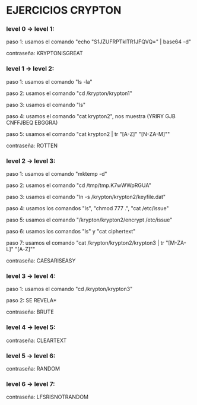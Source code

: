 # EJERCICIOS CRYPTON
### level 0 → level 1:
paso 1: usamos el comando "echo "S1JZUFRPTklTR1JFQVQ=" | base64 -d"

contraseña: KRYPTONISGREAT
### level 1 → level 2:
paso 1: usamos el comando "ls -la"

paso 2: usamos el comando "cd /krypton/krypton1"

paso 3: usamos el comando "ls"

paso 4: usamos el comando "cat krypton2", nos muestra (YRIRY GJB CNFFJBEQ EBGGRA)

paso 5: usamos el comando "cat krypton2 | tr "[A-Z]" "[N-ZA-M]""

contraseña: ROTTEN
### level 2 → level 3:
paso 1: usamos el comando "mktemp -d"

paso 2: usamos el comando "cd /tmp/tmp.K7wWWpRGUA"

paso 3: usamos el comando "ln -s /krypton/krypton2/keyfile.dat"

paso 4: usamos los comandos "ls", "chmod 777 .", "cat /etc/issue"

paso 5: usamos el comando "/krypton/krypton2/encrypt /etc/issue"

paso 6: usamos los comandos "ls" y "cat ciphertext"

paso 7: usamos el comando "cat /krypton/krypton2/krypton3 | tr "[M-ZA-L]" "[A-Z]""

contraseña: CAESARISEASY
### level 3 → level 4:
paso 1: usamos el comando "cd /krypton/krypton3"

paso 2: SE REVELA*

contraseña: BRUTE
### level 4 → level 5:
contraseña: CLEARTEXT
### level 5 → level 6:
contraseña: RANDOM
### level 6 → level 7:
contraseña: LFSRISNOTRANDOM